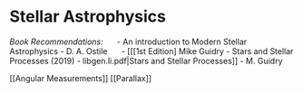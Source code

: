 # Stellar Astrophysics

*Book Recommendations:*
$\quad$ - An introduction to Modern Stellar Astrophysics - D. A. Ostile
$\quad$ - [[[1st Edition] Mike Guidry - Stars and Stellar Processes (2019) - libgen.li.pdf|Stars and Stellar Processes]] - M. Guidry

[[Angular Measurements]]
[[Parallax]]